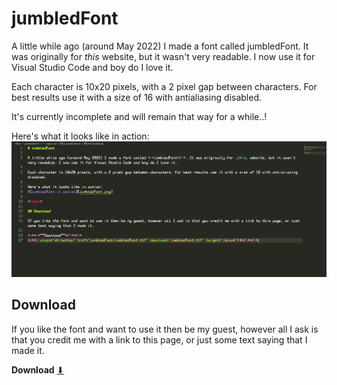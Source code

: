 # jumbledFont

A little while ago (around May 2022) I made a font called <r>jumbledFont</r>. It was originally for _this_ website, but it wasn't very readable. I now use it for Visual Studio Code and boy do I love it.

Each character is 10x20 pixels, with a 2 pixel gap between characters. For best results use it with a size of 16 with antialiasing disabled.

It's currently incomplete and will remain that way for a while..!

Here's what it looks like in action:
<m><imgrs>![jumbledFont in action](jumbledfont.png)</m>

<foxhr>

## Download

If you like the font and want to use it then be my guest, however all I ask is that you credit me with a link to this page, or just some text saying that I made it.

<m><r>**Download**</r></m>
<m><a class="dl-button" href="jumbledFont/jumbledFont.ttf" download="jumbledFont.ttf" target="_blank">⬇</a></m>

<script>
    document.getElementById("footer").innerHTML += "<span> - May 2022</span>"
    // ~10/5/22
</script>